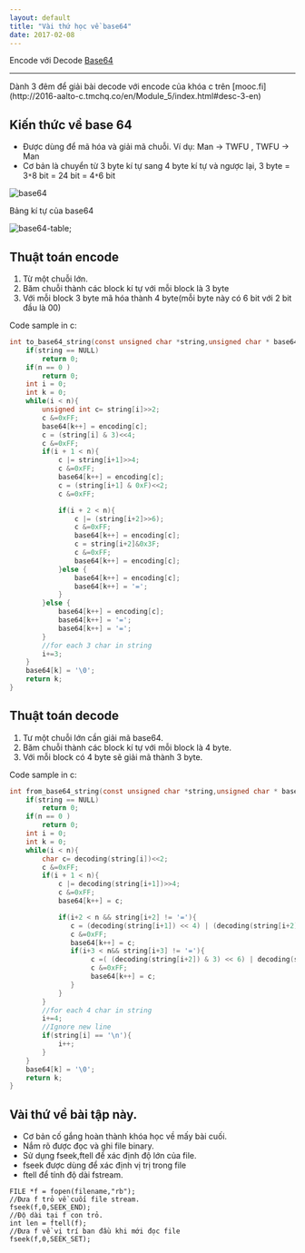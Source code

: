 ```yaml
---
layout: default 
title: "Vài thứ học về base64"
date: 2017-02-08
---
```

Encode với Decode [Base64](https://en.wikipedia.org/wiki/Base64)
<hr>
Dành 3 đêm để giải bài decode với encode của khóa c trên [mooc.fi](http://2016-aalto-c.tmchq.co/en/Module_5/index.html#desc-3-en)

## Kiến thức về base 64
- Được dùng để mã hóa và giải mã chuỗi. Ví dụ: Man -> TWFU , TWFU -> Man
- Cơ bản là chuyển từ 3 byte kí tự sang 4 byte kí tự và ngược lại, 3 byte = 3`*`8 bit = 24 bit = 4`*`6 bit

![base64](https://cloud.githubusercontent.com/assets/8192210/22764610/421eefbc-ee9e-11e6-9952-0e77e03b9dec.png)

Bảng kí tự của base64

![base64-table](https://cloud.githubusercontent.com/assets/8192210/22764615/47882874-ee9e-11e6-8acf-16824cd25601.png);

## Thuật toán encode 
1. Từ một chuỗi lớn.
2. Băm chuỗi thành các block kí tự với mỗi block là 3 byte
3. Với mỗi block 3 byte mã hóa thành 4 byte(mỗi byte này có 6 bit với 2 bit đầu là 00)

Code sample in c:

```c
int to_base64_string(const unsigned char *string,unsigned char * base64,const int n){
    if(string == NULL)
        return 0;
    if(n == 0 )
        return 0;
    int i = 0;
    int k = 0;
    while(i < n){
        unsigned int c= string[i]>>2; 
        c &=0xFF;
        base64[k++] = encoding[c];
        c = (string[i] & 3)<<4;
        c &=0xFF;
        if(i + 1 < n){
            c |= string[i+1]>>4;
            c &=0xFF;
            base64[k++] = encoding[c];
            c = (string[i+1] & 0xF)<<2;
            c &=0xFF;

            if(i + 2 < n){
                c |= (string[i+2]>>6);
                c &=0xFF;
                base64[k++] = encoding[c];
                c = string[i+2]&0x3F;
                c &=0xFF;
                base64[k++] = encoding[c];
            }else {
                base64[k++] = encoding[c];
                base64[k++] = '=';
            }
        }else {
            base64[k++] = encoding[c];
            base64[k++] = '=';
            base64[k++] = '=';
        }
        //for each 3 char in string
        i+=3;
    }
    base64[k] = '\0';
    return k;
}
```

## Thuật toán decode 
1. Tư một chuỗi lớn cần giải mã base64.
2. Băm chuỗi thành các block kí tự với mỗi block là 4 byte.
3. Với mỗi block có 4 byte sẽ giải mã thành 3 byte.


Code sample in c:

```c
int from_base64_string(const unsigned char *string,unsigned char * base64, const int n){
    if(string == NULL)
        return 0;
    if(n == 0 )
        return 0;
    int i = 0;
    int k = 0;
    while(i < n){
        char c= decoding(string[i])<<2; 
        c &=0xFF;
        if(i + 1 < n){
            c |= decoding(string[i+1])>>4;
            c &=0xFF;
            base64[k++] = c;

            if(i+2 < n && string[i+2] != '='){
               c = (decoding(string[i+1]) << 4) | (decoding(string[i+2]) >>2); 
               c &=0xFF;
               base64[k++] = c;
               if(i+3 < n&& string[i+3] != '='){
                    c =( (decoding(string[i+2]) & 3) << 6) | decoding(string[i+3]);
                    c &=0xFF;
                    base64[k++] = c;
               }
            }
        }
        //for each 4 char in string
        i+=4;
        //Ignore new line
        if(string[i] == '\n'){
            i++;
        }
    }
    base64[k] = '\0';
    return k;
}
```

## Vài thứ về bài tập này.
- Cơ bản cố gắng hoàn thành khóa học về mấy bài cuối.
- Nắm rõ được đọc và ghi file binary. 
- Sử dụng fseek,ftell để xác định độ lớn của file.
- fseek được dùng để xác định vị trị trong file 
- ftell để tính độ dài fstream.

```
FILE *f = fopen(filename,"rb");
//Đưa f trỏ về cuối file stream.
fseek(f,0,SEEK_END);
//Độ dài tại f con trỏ.
int len = ftell(f);
//Đưa f về vị trí ban đầu khi mới đọc file
fseek(f,0,SEEK_SET);
```

